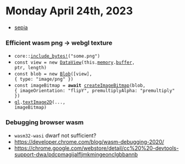 # Monday April 24th, 2023

*   [sepia](https://github.com/mdn/dom-examples/blob/d99884173bde8a8d8f09f258cfc8465308447645/canvas/pixel-manipulation/color-manipulation.js#L16-L28)

### Efficient wasm png -> webgl texture

*   <code>core::[include_bytes!](https://doc.rust-lang.org/core/macro.include_bytes.html)("some.png")</code>
*   <code>const view = new [DataView](https://developer.mozilla.org/en-US/docs/Web/JavaScript/Reference/Global_Objects/DataView/DataView)(this.[memory](https://developer.mozilla.org/en-US/docs/WebAssembly/JavaScript_interface/Memory).[buffer](https://developer.mozilla.org/en-US/docs/WebAssembly/JavaScript_interface/Memory/buffer), ptr, length)</code>
*   <code>const blob = new [Blob](https://developer.mozilla.org/en-US/docs/Web/API/Blob/Blob)(\[view\], { type: "image/png" })</code>
*   <code>const imageBitmap = **await** [createImageBitmap](https://developer.mozilla.org/en-US/docs/Web/API/createImageBitmap)(blob, { imageOrientation: "flipY", premultiplyAlpha: "premultiply" })</code>
*   <code>[gl](https://developer.mozilla.org/en-US/docs/Web/API/WebGLRenderingContext).[textImage2D](https://developer.mozilla.org/en-US/docs/Web/API/WebGLRenderingContext/texImage2D)(..., imageBitmap)</code>

### Debugging browser wasm

*   `wasm32-wasi` dwarf not sufficient?
*   <https://developer.chrome.com/blog/wasm-debugging-2020/>
*   <https://chrome.google.com/webstore/detail/cc%20%20-devtools-support-dwa/pdcpmagijalfljmkmjngeonclgbbannb>
